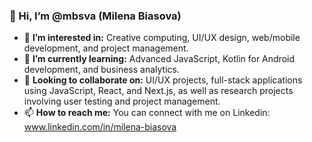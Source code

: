 ### 👋 Hi, I’m @mbsva (Milena Biasova)

- 👀 **I’m interested in:** Creative computing, UI/UX design, web/mobile development, and project management.
- 🌱 **I’m currently learning:** Advanced JavaScript, Kotlin for Android development, and business analytics.
- 💼 **Looking to collaborate on:** UI/UX projects, full-stack applications using JavaScript, React, and Next.js, as well as research projects involving user testing and project management.
- 📫 **How to reach me:** You can connect with me on Linkedin: www.linkedin.com/in/milena-biasova



<!---
mbsva/mbsva is a ✨ special ✨ repository because its `README.md` (this file) appears on your GitHub profile.
You can click the Preview link to take a look at your changes.
--->
